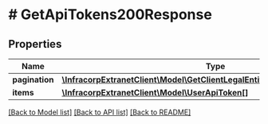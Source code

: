 # # GetApiTokens200Response

## Properties

Name | Type | Description | Notes
------------ | ------------- | ------------- | -------------
**pagination** | [**\InfracorpExtranetClient\Model\GetClientLegalEntities200ResponsePagination**](GetClientLegalEntities200ResponsePagination.md) |  | [optional]
**items** | [**\InfracorpExtranetClient\Model\UserApiToken[]**](UserApiToken.md) |  | [optional]

[[Back to Model list]](../../README.md#models) [[Back to API list]](../../README.md#endpoints) [[Back to README]](../../README.md)
